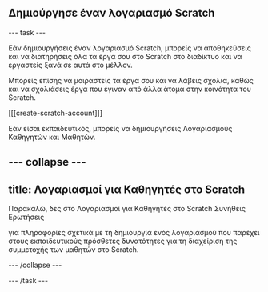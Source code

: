 ## Δημιούργησε έναν λογαριασμό Scratch

--- task ---

Εάν δημιουργήσεις έναν λογαριασμό Scratch, μπορείς να αποθηκεύσεις και να διατηρήσεις όλα τα έργα σου στο Scratch στο διαδίκτυο και να εργαστείς ξανά σε αυτά στο μέλλον.

Μπορείς επίσης να μοιραστείς τα έργα σου και να λάβεις σχόλια, καθώς και να σχολιάσεις έργα που έγιναν από άλλα άτομα στην κοινότητα του Scratch.

[[[create-scratch-account]]]

Εάν είσαι εκπαιδευτικός, μπορείς να δημιουργήσεις Λογαριασμούς Καθηγητών και Μαθητών.

--- collapse ---
---
title: Λογαριασμοί για Καθηγητές στο Scratch
---

Παρακαλώ, δες στο </a>Λογαριασμοί για Καθηγητές στο Scratch Συνήθεις Ερωτήσεις

 για πληροφορίες σχετικά με τη δημιουργία ενός λογαριασμού που παρέχει στους εκπαιδευτικούς πρόσθετες δυνατότητες για τη διαχείριση της συμμετοχής των μαθητών στο Scratch.</p> 

--- /collapse ---

--- /task ---
